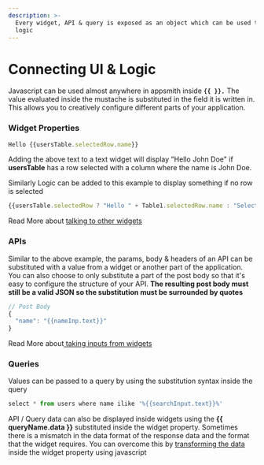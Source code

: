 ```yaml
---
description: >-
  Every widget, API & query is exposed as an object which can be used to write
  logic
---
```


# Connecting UI & Logic

Javascript can be used almost anywhere in appsmith inside **`{{ }}.`** The value evaluated inside the mustache is substituted in the field it is written in. This allows you to creatively configure different parts of your application.

### Widget Properties

```javascript
Hello {{usersTable.selectedRow.name}}
```

Adding the above text to a text widget will display "Hello John Doe" if **usersTable** has a row selected with a column where the name is John Doe.

Similarly Logic can be added to this example to display something if no row is selected

```javascript
{{usersTable.selectedRow ? "Hello " + Table1.selectedRow.name : "Select a user" }}
```

Read More about [talking to other widgets](building-the-ui/talking-to-other-widgets.md)

### APIs

Similar to the above example, the params, body & headers of an API can be substituted with a value from a widget or another part of the application. You can also choose to only substitute a part of the post body so that it's easy to configure the structure of your API. **The resulting post body must still be a valid JSON so the substitution must be surrounded by quotes**

```javascript
// Post Body
{
  "name": "{{nameInp.text}}"
}
```

Read More about[ taking inputs from widgets](apis/taking-inputs-from-widgets.md)

### Queries

Values can be passed to a query by using the substitution syntax inside the query

```javascript
select * from users where name ilike '%{{searchInput.text}}%'
```

API / Query data can also be displayed inside widgets using the **{{ queryName.data }}** substituted inside the widget property. Sometimes there is a mismatch in the data format of the response data and the format that the widget requires. You can overcome this by [transforming the data ](building-the-ui/displaying-api-data.md#transforming-api-query-data)inside the widget property using javascript



